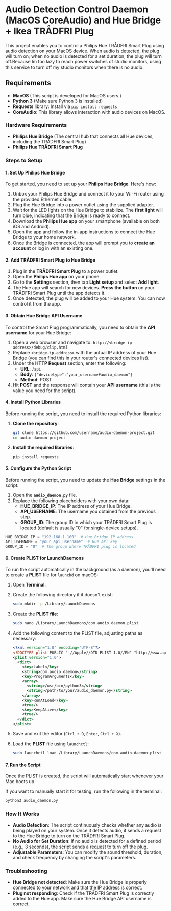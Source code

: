 
# Audio Detection Control Daemon (MacOS CoreAudio) and Hue Bridge + Ikea TRÅDFRI Plug

This project enables you to control a Philips Hue TRÅDFRI Smart Plug using audio detection on your MacOS device. When audio is detected, the plug will turn on; when no audio is detected for a set duration, the plug will turn off.Because Im too lazy to reach power switches of studio monitors, using this service to turn off my studio monitors when there is no audio.

## **Requirements**

- **MacOS** (This script is developed for MacOS users.)
- **Python 3** (Make sure Python 3 is installed)
- **Requests** library: Install via `pip install requests`
- **CoreAudio**: This library allows interaction with audio devices on MacOS.

### **Hardware Requirements**
- **Philips Hue Bridge** (The central hub that connects all Hue devices, including the TRÅDFRI Smart Plug)
- **Philips Hue TRÅDFRI Smart Plug**
  
### **Steps to Setup**

#### 1. **Set Up Philips Hue Bridge**
   
To get started, you need to set up your **Philips Hue Bridge**. Here's how:

1. Unbox your Philips Hue Bridge and connect it to your Wi-Fi router using the provided Ethernet cable.
2. Plug the Hue Bridge into a power outlet using the supplied adapter.
3. Wait for the LED lights on the Hue Bridge to stabilize. The **first light** will turn blue, indicating that the Bridge is ready to connect.
4. Download the **Philips Hue app** on your smartphone (available on both iOS and Android).
5. Open the app and follow the in-app instructions to connect the Hue Bridge to your home network.
6. Once the Bridge is connected, the app will prompt you to **create an account** or log in with an existing one.

#### 2. **Add TRÅDFRI Smart Plug to Hue Bridge**

1. Plug in the **TRÅDFRI Smart Plug** to a power outlet.
2. Open the **Philips Hue app** on your phone.
3. Go to the **Settings** section, then tap **Light setup** and select **Add light**.
4. The Hue app will search for new devices. **Press the button** on your TRÅDFRI Smart Plug until the app detects it.
5. Once detected, the plug will be added to your Hue system. You can now control it from the app.

#### 3. **Obtain Hue Bridge API Username**

To control the Smart Plug programmatically, you need to obtain the **API username** for your Hue Bridge:

1. Open a web browser and navigate to: `http://<bridge-ip-address>/debug/clip.html`
2. Replace `<bridge-ip-address>` with the actual IP address of your Hue Bridge (you can find this in your router's connected devices list).
3. Under the **HTTP Request** section, enter the following:
   - **URL**: `/api`
   - **Body**: `{"devicetype":"your_username#audio_daemon"}`
   - **Method**: POST
4. Hit **POST** and the response will contain your **API username** (this is the value you need for the script).

#### 4. **Install Python Libraries**

Before running the script, you need to install the required Python libraries:

1. **Clone the repository**:
   ```bash
   git clone https://github.com/username/audio-daemon-project.git
   cd audio-daemon-project
   ```

2. **Install the required libraries**:
   ```bash
   pip install requests
   ```

#### 5. **Configure the Python Script**

Before running the script, you need to update the **Hue Bridge** settings in the script:

1. Open the **`audio_daemon.py`** file.
2. Replace the following placeholders with your own data:
   - **HUE_BRIDGE_IP**: The IP address of your Hue Bridge.
   - **API_USERNAME**: The username you obtained from the previous step.
   - **GROUP_ID**: The group ID in which your TRÅDFRI Smart Plug is located (default is usually "0" for single-device setups).

```python
HUE_BRIDGE_IP = "192.168.1.100"  # Hue Bridge IP address
API_USERNAME = "your_api_username"  # Hue API key
GROUP_ID = "0"  # The group where TRÅDFRI plug is located
```

#### 6. **Create PLIST for LaunchDaemons**

To run the script automatically in the background (as a daemon), you'll need to create a **PLIST** file for `launchd` on macOS:

1. Open **Terminal**.
2. Create the following directory if it doesn't exist:
   ```bash
   sudo mkdir -p /Library/LaunchDaemons
   ```
3. Create the **PLIST file**:
   ```bash
   sudo nano /Library/LaunchDaemons/com.audio.daemon.plist
   ```
4. Add the following content to the PLIST file, adjusting paths as necessary:
   ```xml
   <?xml version="1.0" encoding="UTF-8"?>
   <!DOCTYPE plist PUBLIC "-//Apple//DTD PLIST 1.0//EN" "http://www.apple.com/DTDs/PropertyList-1.0.dtd">
   <plist version="1.0">
     <dict>
       <key>Label</key>
       <string>com.audio.daemon</string>
       <key>ProgramArguments</key>
       <array>
         <string>/usr/bin/python3</string>
         <string>/path/to/your/audio_daemon.py</string>
       </array>
       <key>RunAtLoad</key>
       <true/>
       <key>KeepAlive</key>
       <true/>
     </dict>
   </plist>
   ```

5. Save and exit the editor (`Ctrl + O`, `Enter`, `Ctrl + X`).
6. Load the **PLIST** file using `launchctl`:
   ```bash
   sudo launchctl load /Library/LaunchDaemons/com.audio.daemon.plist
   ```

#### 7. **Run the Script**

Once the PLIST is created, the script will automatically start whenever your Mac boots up.

If you want to manually start it for testing, run the following in the terminal:
```bash
python3 audio_daemon.py
```

### **How It Works**

- **Audio Detection**: The script continuously checks whether any audio is being played on your system. Once it detects audio, it sends a request to the Hue Bridge to turn on the TRÅDFRI Smart Plug.
- **No Audio for Set Duration**: If no audio is detected for a defined period (e.g., 3 seconds), the script sends a request to turn off the plug.
- **Adjustable Parameters**: You can modify the sound threshold, duration, and check frequency by changing the script's parameters.

### **Troubleshooting**

- **Hue Bridge not detected**: Make sure the Hue Bridge is properly connected to your network and that the IP address is correct.
- **Plug not responding**: Check if the TRÅDFRI Smart Plug is correctly added to the Hue app. Make sure the Hue Bridge API username is correct.
